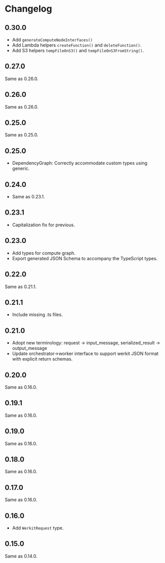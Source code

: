 # Changelog

## 0.30.0

- Add `generateComputeNodeInterfaces()`
- Add Lambda helpers `createFunction()` and `deleteFunction()`.
- Add S3 helpers `tempFileOnS3()` and `tempFileOnS3FromString()`.

## 0.27.0

Same as 0.26.0.

## 0.26.0

Same as 0.26.0.

## 0.25.0

Same as 0.25.0.

## 0.25.0

- DependencyGraph: Correctly accommodate custom types using generic.

## 0.24.0

- Same as 0.23.1.

## 0.23.1

- Capitalization fix for previous.

## 0.23.0

- Add types for compute graph.
- Export generated JSON Schema to accompany the TypeScript types.

## 0.22.0

Same as 0.21.1.

## 0.21.1

- Include missing .ts files.

## 0.21.0

- Adopt new terminology: request -> input_message, serialized_result ->
  output_message
- Update orchestrator->worker interface to support werkit JSON format with
  explicit return schemas.

## 0.20.0

Same as 0.16.0.

## 0.19.1

Same as 0.16.0.

## 0.19.0

Same as 0.16.0.

## 0.18.0

Same as 0.16.0.

## 0.17.0

Same as 0.16.0.

## 0.16.0

- Add `WerkitRequest` type.

## 0.15.0

Same as 0.14.0.
